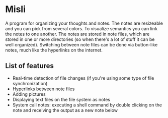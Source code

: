 Misli
===========
 A program for organizing your thoughts and notes. The notes are resizeable and you can pick from several colors. To visualize semantics you can link the notes to one another. The notes are stored in note files, which are stored in one or more directories (so when there's a lot of stuff it can be well organized). Switching between note files can be done via button-like notes, much like the hyperlinks on the internet.

List of features
---------------------
- Real-time detection of file changes (if you're using some type of file synchronization)
- Hyperlinks between note files
- Adding pictures
- Displaying text files on the file system as notes
- System call notes: executing a shell command by double clicking on the note and receiving the output as a new note below
